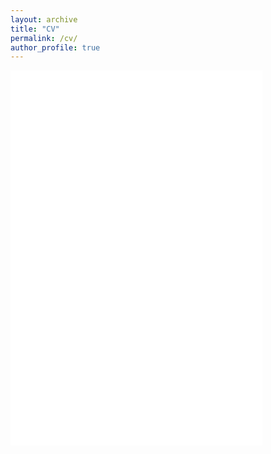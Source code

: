 ```yaml
---
layout: archive
title: "CV"
permalink: /cv/
author_profile: true
---
```

<html>
	<head>
		<meta charset="UTF-8" />
		<title>PDF.js Example</title>
	</head>
	<body>
		<iframe
			src="/viewer/web/viewer.html?file=/files/Satler_cv.pdf#fitH"
			width="80%"
			height="600px"
			style="border: none;"
		/>
	</body>
</html>
